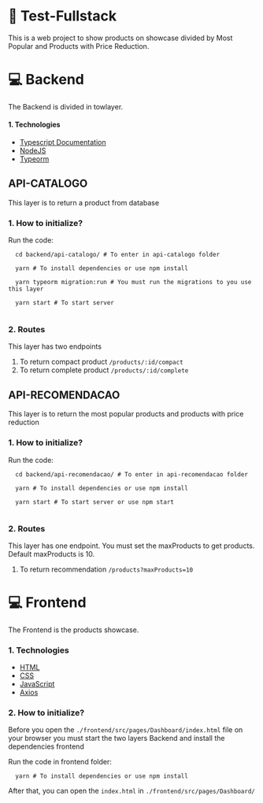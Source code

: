 # :rocket: Test-Fullstack

This is a web project to show products on showcase divided by Most Popular and Products with Price Reduction.

# :computer: Backend
The Backend is divided in towlayer.

#### 1. Technologies
*  [Typescript Documentation](https://www.typescriptlang.org/docs/)
*  [NodeJS](https://nodejs.org/en/docs/)
*  [Typeorm](https://nodejs.org/en/docs/)

## API-CATALOGO

This layer is to return a product from database

### 1. How to initialize?
Run the code: 
```
  cd backend/api-catalogo/ # To enter in api-catalogo folder
  
  yarn # To install dependencies or use npm install
  
  yarn typeorm migration:run # You must run the migrations to you use this layer
  
  yarn start # To start server
  
```

### 2. Routes

This layer has two endpoints

1. To return compact product ``` /products/:id/compact ```
2. To return complete product ``` /products/:id/complete ```

## API-RECOMENDACAO

This layer is to return the most popular products and products with price reduction

### 1. How to initialize?
Run the code: 
```
  cd backend/api-recomendacao/ # To enter in api-recomendacao folder
  
  yarn # To install dependencies or use npm install
  
  yarn start # To start server or use npm start
  
```

### 2. Routes

This layer has one endpoint. You must set the maxProducts to get products. Default maxProducts is 10.

1. To return recommendation ``` /products?maxProducts=10 ```


# :computer: Frontend
The Frontend is the products showcase.

### 1. Technologies

* [HTML](https://developer.mozilla.org/pt-BR/docs/Web/HTML)
* [CSS](https://developer.mozilla.org/pt-BR/docs/Web/CSS)
* [JavaScript](https://developer.mozilla.org/pt-BR/docs/Web/JavaScript)
* [Axios](https://github.com/axios/axios)

### 2. How to initialize?

Before you open the ```./frontend/src/pages/Dashboard/index.html``` file on your browser you must start the two layers Backend and install the dependencies frontend

Run the code in frontend folder:

```
  yarn # To install dependencies or use npm install

```

After that, you can open the ```index.html``` in ```./frontend/src/pages/Dashboard/ ```


